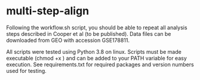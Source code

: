 # multi-step-align

Following the workflow.sh script, you should be able to repeat all analysis steps described in Cooper et al (to be published). Data files can be downloaded from GEO with accession GSE178811.

All scripts were tested using Python 3.8 on linux. Scripts must be made executable (chmod +x <filename>) and can be added to your PATH variable for easy execution. See requirements.txt for required packages and version numbers used for testing.
